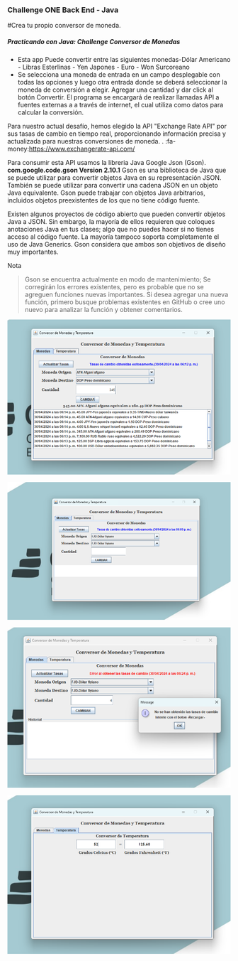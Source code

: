 ### Challenge ONE Back End - Java
#Crea tu propio conversor de moneda.
##### Practicando con Java: Challenge Conversor de Monedas

- Esta app Puede convertir entre las siguientes monedas-Dólar Americano - Libras Esterlinas - Yen Japones - Euro - Won Surcoreano 
- Se selecciona una moneda de entrada en un campo desplegable con todas las opciones y luego otra entrada donde se deberá seleccionar la moneda de conversión a elegir. Agregar una cantidad y dar click al botón Convertir. El programa se encargará de realizar llamadas API a fuentes externas a a través de internet, el cual utiliza como datos para calcular la conversión. 


Para nuestro actual desafío, hemos elegido la API "Exchange Rate API" por sus tasas de cambio en tiempo real, proporcionando información precisa y actualizada para nuestras conversiones de moneda. .
:fa-money:https://www.exchangerate-api.com/

Para consumir esta API usamos la libreria Java Google Json (Gson).
**com.google.code.gson
Version 2.10.1**
Gson es una biblioteca de Java que se puede utilizar para convertir objetos Java en su representación JSON. También se puede utilizar para convertir una cadena JSON en un objeto Java equivalente. Gson puede trabajar con objetos Java arbitrarios, incluidos objetos preexistentes de los que no tiene código fuente.

Existen algunos proyectos de código abierto que pueden convertir objetos Java a JSON. Sin embargo, la mayoría de ellos requieren que coloques anotaciones Java en tus clases; algo que no puedes hacer si no tienes acceso al código fuente. La mayoría tampoco soporta completamente el uso de Java Generics. Gson considera que ambos son objetivos de diseño muy importantes.

Nota
> Gson se encuentra actualmente en modo de mantenimiento; Se corregirán los errores existentes, pero es probable que no se agreguen funciones nuevas importantes. Si desea agregar una nueva función, primero busque problemas existentes en GitHub o cree uno nuevo para analizar la función y obtener comentarios.

![](https://raw.githubusercontent.com/hmsjuan/Conversor-de-Monedas/main/Capturas/Captura%202.png)

![](https://raw.githubusercontent.com/hmsjuan/Conversor-de-Monedas/main/Capturas/Captura%201.png)

![](https://raw.githubusercontent.com/hmsjuan/Conversor-de-Monedas/main/Capturas/Captura%203.png)

![](https://raw.githubusercontent.com/hmsjuan/Conversor-de-Monedas/main/Capturas/Captura%204.png)
